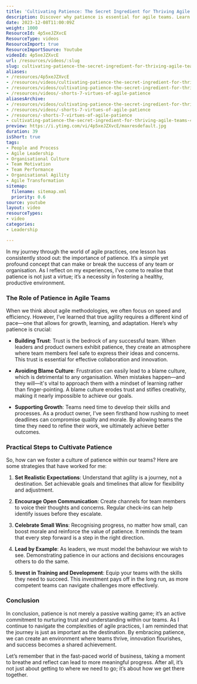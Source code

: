 ```yaml
---
title: 'Cultivating Patience: The Secret Ingredient for Thriving Agile Teams'
description: Discover why patience is essential for agile teams. Learn practical strategies to foster trust, support growth, and enhance collaboration for lasting success.
date: 2023-12-08T11:00:09Z
weight: 1000
ResourceId: 4p5xeJZXvcE
ResourceType: videos
ResourceImport: true
ResourceImportSource: Youtube
videoId: 4p5xeJZXvcE
url: /resources/videos/:slug
slug: cultivating-patience-the-secret-ingredient-for-thriving-agile-teams-4p5xeJZXvcE
aliases:
- /resources/4p5xeJZXvcE
- /resources/videos/cultivating-patience-the-secret-ingredient-for-thriving-agile-teams-4p5xeJZXvcE
- /resources/videos/cultivating-patience-the-secret-ingredient-for-thriving-agile-teams
- /resources/videos/-shorts-7-virtues-of-agile-patience
aliasesArchive:
- /resources/videos/cultivating-patience-the-secret-ingredient-for-thriving-agile-teams
- /resources/videos/-shorts-7-virtues-of-agile-patience
- /resources/-shorts-7-virtues-of-agile-patience
- cultivating-patience-the-secret-ingredient-for-thriving-agile-teams-4p5xeJZXvcE
preview: https://i.ytimg.com/vi/4p5xeJZXvcE/maxresdefault.jpg
duration: 39
isShort: true
tags:
- People and Process
- Agile Leadership
- Organisational Culture
- Team Motivation
- Team Performance
- Organisational Agility
- Agile Transformation
sitemap:
  filename: sitemap.xml
  priority: 0.6
source: youtube
layout: video
resourceTypes:
- video
categories:
- Leadership

---
```

In my journey through the world of agile practices, one lesson has consistently stood out: the importance of patience. It’s a simple yet profound concept that can make or break the success of any team or organisation. As I reflect on my experiences, I’ve come to realise that patience is not just a virtue; it’s a necessity in fostering a healthy, productive environment.

### The Role of Patience in Agile Teams

When we think about agile methodologies, we often focus on speed and efficiency. However, I’ve learned that true agility requires a different kind of pace—one that allows for growth, learning, and adaptation. Here’s why patience is crucial:

- **Building Trust**: Trust is the bedrock of any successful team. When leaders and product owners exhibit patience, they create an atmosphere where team members feel safe to express their ideas and concerns. This trust is essential for effective collaboration and innovation.

- **Avoiding Blame Culture**: Frustration can easily lead to a blame culture, which is detrimental to any organisation. When mistakes happen—and they will—it's vital to approach them with a mindset of learning rather than finger-pointing. A blame culture erodes trust and stifles creativity, making it nearly impossible to achieve our goals.

- **Supporting Growth**: Teams need time to develop their skills and processes. As a product owner, I’ve seen firsthand how rushing to meet deadlines can compromise quality and morale. By allowing teams the time they need to refine their work, we ultimately achieve better outcomes.

### Practical Steps to Cultivate Patience

So, how can we foster a culture of patience within our teams? Here are some strategies that have worked for me:

1. **Set Realistic Expectations**: Understand that agility is a journey, not a destination. Set achievable goals and timelines that allow for flexibility and adjustment.

2. **Encourage Open Communication**: Create channels for team members to voice their thoughts and concerns. Regular check-ins can help identify issues before they escalate.

3. **Celebrate Small Wins**: Recognising progress, no matter how small, can boost morale and reinforce the value of patience. It reminds the team that every step forward is a step in the right direction.

4. **Lead by Example**: As leaders, we must model the behaviour we wish to see. Demonstrating patience in our actions and decisions encourages others to do the same.

5. **Invest in Training and Development**: Equip your teams with the skills they need to succeed. This investment pays off in the long run, as more competent teams can navigate challenges more effectively.

### Conclusion

In conclusion, patience is not merely a passive waiting game; it’s an active commitment to nurturing trust and understanding within our teams. As I continue to navigate the complexities of agile practices, I am reminded that the journey is just as important as the destination. By embracing patience, we can create an environment where teams thrive, innovation flourishes, and success becomes a shared achievement.

Let’s remember that in the fast-paced world of business, taking a moment to breathe and reflect can lead to more meaningful progress. After all, it’s not just about getting to where we need to go; it’s about how we get there together.
